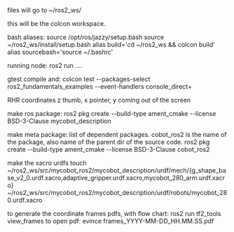 files will go to ~/ros2_ws/

this will be the colcon workspace.

bash aliases:
source /opt/ros/jazzy/setup.bash
source ~/ros2_ws/install/setup.bash
alias build='cd ~/ros2_ws && colcon build'
alias sourcebash='source ~/.bashrc'

running node: ros2 run ....

gtest compile and:
colcon test --packages-select ros2_fundamentals_examples --event-handlers console_direct+

RHR coordinates z thumb, x pointer, y coming out of the screen

make ros package:
ros2 pkg create --build-type ament_cmake --license BSD-3-Clause mycobot_description

make meta package: list of dependent packages. cobot_ros2 is the name of the package, also name of the parent dir of the source code.
ros2 pkg create --build-type ament_cmake --license BSD-3-Clause cobot_ros2

make the xacro urdfs
touch ~/ros2_ws/src/mycobot_ros2/mycobot_description/urdf/mech/{g_shape_base_v2_0.urdf.xacro,adaptive_gripper.urdf.xacro,mycobot_280_arm.urdf.xacro} ~/ros2_ws/src/mycobot_ros2/mycobot_description/urdf/robots/mycobot_280.urdf.xacro

to generate the coordinate frames pdfs, with flow chart:
ros2 run tf2_tools view_frames
to open pdf:
evince frames_YYYY-MM-DD_HH.MM.SS.pdf 

